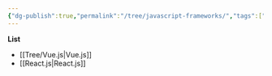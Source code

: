 ```yaml
---
{"dg-publish":true,"permalink":"/tree/javascript-frameworks/","tags":["CS/programming-languages/javascript","CS/web/javascript"],"created":"2022-08-02T17:01:20.410+08:00","updated":"2023-08-27T14:36:51.622+08:00"}
---
```



**List**

- [[Tree/Vue.js\|Vue.js]]
- [[React.js\|React.js]]